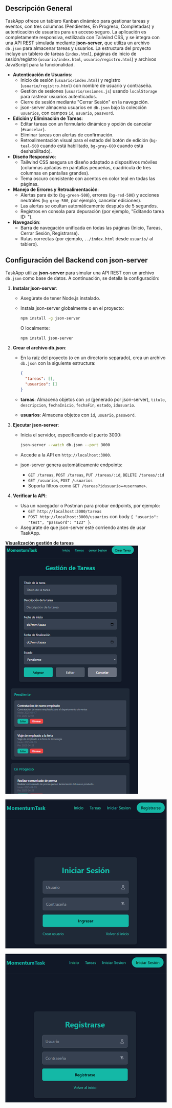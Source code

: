 
## Descripción General

TaskApp ofrece un tablero Kanban dinámico para gestionar tareas y eventos, con tres columnas (Pendientes, En Progreso, Completadas) y autenticación de usuarios para un acceso seguro. La aplicación es completamente responsiva, estilizada con Tailwind CSS, y se integra con una API REST simulada mediante **json-server**, que utiliza un archivo `db.json` para almacenar tareas y usuarios. La estructura del proyecto incluye un tablero de tareas (`index.html`), páginas de inicio de sesión/registro (`usuario/index.html`, `usuario/registro.html`) y archivos JavaScript para la funcionalidad.


- **Autenticación de Usuarios**:
  - Inicio de sesión (`usuario/index.html`) y registro (`usuario/registro.html`) con nombre de usuario y contraseña.
  - Gestión de sesiones (`usuario/sesiones.js`) usando `localStorage` para rastrear usuarios autenticados.
  - Cierre de sesión mediante "Cerrar Sesión" en la navegación.
  - json-server almacena usuarios en `db.json` bajo la colección `usuarios`, con campos `id`, `usuario`, `password`.
- **Edición y Eliminación de Tareas**:
  - Editar tareas con un formulario dinámico y opción de cancelar (`#cancelar`).
  - Eliminar tareas con alertas de confirmación.
  - Retroalimentación visual para el estado del botón de edición (`bg-teal-500` cuando está habilitado, `bg-gray-600` cuando está deshabilitado).
- **Diseño Responsivo**:
  - Tailwind CSS asegura un diseño adaptado a dispositivos móviles (columnas apiladas en pantallas pequeñas, cuadrícula de tres columnas en pantallas grandes).
  - Tema oscuro consistente con acentos en color teal en todas las páginas.
- **Manejo de Errores y Retroalimentación**:
  - Alertas para éxito (`bg-green-500`), errores (`bg-red-500`) y acciones neutrales (`bg-gray-500`, por ejemplo, cancelar ediciones).
  - Las alertas se ocultan automáticamente después de 5 segundos.
  - Registros en consola para depuración (por ejemplo, "Editando tarea ID: ").
- **Navegación**:
  - Barra de navegación unificada en todas las páginas (Inicio, Tareas, Cerrar Sesión, Registrarse).
  - Rutas correctas (por ejemplo, `../index.html` desde `usuario/` al tablero).

## Configuración del Backend con json-server

TaskApp utiliza **json-server** para simular una API REST con un archivo `db.json` como base de datos. A continuación, se detalla la configuración:

1. **Instalar json-server**:

   - Asegúrate de tener Node.js instalado.
   - Instala json-server globalmente o en el proyecto:

     ```bash
     npm install -g json-server
     ```

     O localmente:

     ```bash
     npm install json-server
     ```

2. **Crear el archivo db.json**:

   - En la raíz del proyecto (o en un directorio separado), crea un archivo `db.json` con la siguiente estructura:

     ```json
     {
       "tareas": [],
       "usuarios": []
     }
     ```
   - **tareas**: Almacena objetos con `id` (generado por json-server), `titulo`, `descripcion`, `fechaInicio`, `fechaFin`, `estado`, `idusuario`.
   - **usuarios**: Almacena objetos con `id`, `usuario`, `password`.

3. **Ejecutar json-server**:

   - Inicia el servidor, especificando el puerto 3000:

     ```bash
     json-server --watch db.json --port 3000
     ```
   - Accede a la API en `http://localhost:3000`.
   - json-server genera automáticamente endpoints:
     - `GET /tareas`, `POST /tareas`, `PUT /tareas/:id`, `DELETE /tareas/:id`
     - `GET /usuarios`, `POST /usuarios`
     - Soporta filtros como `GET /tareas?idusuario=<username>`.

4. **Verificar la API**:

   - Usa un navegador o Postman para probar endpoints, por ejemplo:
     - `GET http://localhost:3000/tareas`
     - `POST http://localhost:3000/usuarios` con body `{ "usuario": "test", "password": "123" }`.
   - Asegúrate de que json-server esté corriendo antes de usar TaskApp.



**Visualización gestión de tareas**
![Gestion de tareas](./imagenes/gestionTareas.png)

![Inicio de seseion](./imagenes/InicioSesion.png)

![Registrarse](./imagenes/Registro.png)
